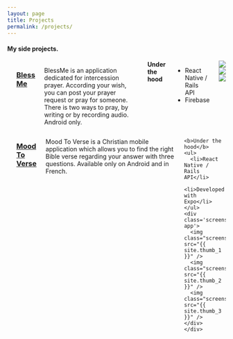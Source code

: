 ```yaml
---
layout: page
title: Projects
permalink: /projects/
---
```

<script async src="https://www.googletagmanager.com/gtag/js?id=UA-90123342-2"></script>
<script>
  window.dataLayer = window.dataLayer || [];
  function gtag(){dataLayer.push(arguments);}
  gtag('js', new Date());

  gtag('config', 'UA-90123342-2');
</script>

<h4 class='title-sub'>My side projects.</h4>

<div class="row">
	<div class="small-12 columns">
	<br>
	<a href="https://www.blessmeapp.com/fr/" target="_blank"><h3>Bless Me</h3></a>
    <p>BlessMe is an application dedicated for intercession prayer. According your wish, you can post your prayer request or pray for someone. There is two ways to pray, by writing or by recording audio. Android only.</p>
    <b>Under the hood</b>
    <ul>
      <li>React Native / Rails API</li>
      <li>Firebase</li>
    </ul>
    <div class='screenshot-app'>
      <img class="screenshot" src="{{ site.thumb_8 }}" />
      <img class="screenshot" src="{{ site.thumb_9 }}" />
      <img class="screenshot" src="{{ site.thumb_10 }}" />
    </div>
	</div>
</div>

<div class="row">
	<div class="small-12 columns">
	<br>
	<a href="https://play.google.com/store/apps/details?id=com.moodtoverse.moodtoverse" target="_blank"><h3>Mood To Verse</h3></a>
    <p> Mood To Verse is a Christian mobile application which allows you to find the right Bible verse regarding your answer with three questions. Available only on Android and in French. </p>

    <b>Under the hood</b>
    <ul>
      <li>React Native / Rails API</li>
      <li>Developed with Expo</li>
    </ul>
    <div class='screenshot-app'>
      <img class="screenshot" src="{{ site.thumb_1 }}" />
      <img class="screenshot" src="{{ site.thumb_2 }}" />
      <img class="screenshot" src="{{ site.thumb_3 }}" />
    </div>
	</div>
</div>
